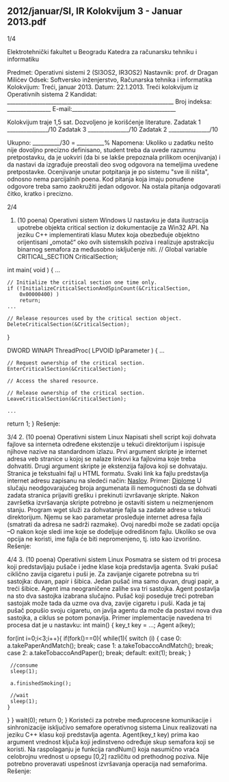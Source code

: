 2012/januar/SI, IR Kolokvijum 3 - Januar 2013.pdf
--------------------------------------------------------------------------------


1/4 
 
Elektrotehnički fakultet u Beogradu 
Katedra za računarsku tehniku i informatiku 
 
Predmet: Operativni sistemi 2 (SI3OS2, IR3OS2) 
Nastavnik: prof. dr Dragan Milićev 
Odsek: Softversko inženjerstvo, Računarska tehnika i informatika 
Kolokvijum: Treći, januar 2013. 
Datum: 22.1.2013. 
Treći kolokvijum iz Operativnih sistema 2 
Kandidat: _____________________________________________________________ 
Broj indeksa: ________________  E-mail:______________________________________ 
 
Kolokvijum traje 1,5 sat. Dozvoljeno je korišćenje literature. 
Zadatak 1 _______________/10   Zadatak 3 _______________/10 
Zadatak 2 _______________/10    
 
Ukupno: __________/30 = __________% 
Napomena: Ukoliko  u zadatku  nešto nije dovoljno precizno definisano, student treba da 
uvede razumnu pretpostavku, da je uokviri (da bi se lakše prepoznala prilikom ocenjivanja) i 
da  nastavi  da  izgrađuje  preostali  deo  svog  odgovora  na  temeljima  uvedene  pretpostavke. 
Ocenjivanje unutar potpitanja je po sistemu "sve ili ništa", odnosno nema parcijalnih poena. 
Kod pitanja koja imaju ponuđene odgovore treba samo zaokružiti jedan  odgovor.  Na  ostala 
pitanja odgovarati čitko, kratko i precizno. 
 

2/4 
1. (10 poena) Operativni sistem Windows 
U  nastavku  je  data  ilustracija upotrebe  objekta critical  section iz  dokumentacije za Win32 
API. Na  jeziku  C++  implementirati  klasu Mutex koja  obezbeđuje  objektno  orijentisani 
„omotač“ oko ovih sistemskih poziva i realizuje apstrakciju binarnog semafora za međusobno 
isključenje niti. 
// Global variable 
CRITICAL_SECTION CriticalSection;  
 
int main( void ) 
{ 
    ... 
 
    // Initialize the critical section one time only. 
    if (!InitializeCriticalSectionAndSpinCount(&CriticalSection,  
        0x00000400) )  
        return; 
    ... 
 
    // Release resources used by the critical section object. 
    DeleteCriticalSection(&CriticalSection); 
} 
 
DWORD WINAPI ThreadProc( LPVOID lpParameter ) 
{ 
    ... 
 
    // Request ownership of the critical section. 
    EnterCriticalSection(&CriticalSection);  
 
    // Access the shared resource. 
 
    // Release ownership of the critical section. 
    LeaveCriticalSection(&CriticalSection); 
 
    ... 
return 1; 
} 
Rešenje: 
 
 
 
 

3/4 
2. (10 poena) Operativni sistem Linux 
Napisati shell   script koji  dohvata  fajlove  sa  interneta  određene  ekstenzije u  tekući 
direktorijum i ispisuje njihove nazive na standardnom izlazu. Prvi argument skripte je internet 
adresa veb stranice u kojoj se nalaze linkovi ka fajlovima koje treba dohvatiti. Drugi argument 
skripte  je  ekstenzija fajlova  koji  se  dohvataju.  Stranica  je  tekstualni  fajl  u  HTML formatu. 
Svaki link ka fajlu predstavlja internet adresu zapisanu na sledeći način: 
<a href=”internet_adresa_fajla”>Naslov</a>. 
Primer: 
<a href=”http://www.etf.rs/diplome.pdf”>Diplome</a> 
U slučaju neodgovarajućeg broja argumenata ili nemogućnosti da se dohvati zadata stranica 
prijaviti grešku i prekinuti izvršavanje skripte. Nakon završetka izvršavanja skripte potrebno 
je ostaviti sistem u neizmenjenom stanju. 
Program wget služi za dohvatanje fajla sa zadate adrese u tekući direktorijum. Njemu se kao 
parametar prosleđuje internet adresa fajla (smatrati da adresa ne sadrži razmake). Ovoj naredbi 
može se zadati opcija –O nakon koje sledi ime koje se dodeljuje odredišnom fajlu. Ukoliko se 
ova opcija ne koristi, ime fajla će biti nepromenjeno, tj. isto kao izvorišno.  
Rešenje: 
 

4/4 
3. (10 poena) Operativni sistem Linux 
Posmatra  se sistem  od  tri  procesa  koji  predstavljaju  pušače  i  jedne  klase  koja  predstavlja 
agenta. Svaki pušač ciklično zavija cigaretu i puši je. Za zavijanje cigarete potrebna su tri 
sastojka: duvan, papir i šibica. Jedan pušač ima samo duvan, drugi papir, a treći šibice. Agent 
ima  neograničene  zalihe  sva  tri  sastojka.  Agent  postavlja  na  sto  dva  sastojka  izabrana 
slučajno.  Pušač  koji  poseduje  treći  potreban  sastojak  može  tada  da  uzme  ova  dva,  zavije 
cigaretu i puši. Kada je taj pušač popušio svoju cigaretu, on javlja agentu da može da postavi 
nova dva sastojka, a ciklus se potom ponavlja. Primer implementacije navedena tri procesa dat 
je u nastavku: 
int main() { 
 key_t key = ...; 
 Agent a(key); 
 
 for(int i=0;i<3;i++){ 
   if(fork()==0){ 
    while(1){ 
     switch (i) { 
      case 0: a.takePaperAndMatch(); break; 
      case 1: a.takeTobaccoAndMatch(); break; 
      case 2: a.takeTobaccoAndPaper(); break; 
      default: exit(1); break; 
     }  
 
     //consume 
     sleep(1); 
 
     a.finishedSmoking(); 
 
     //wait 
     sleep(1); 
    } 
   } 
 } 
 wait(0); 
 return 0; 
} 
Koristeći za   potrebe međuprocesne  komunikacije  i  sinhronizacije isključivo semafore 
operativnog   sistema   Linux   realizovati na   jeziku   C++   klasu   koji   predstavlja   agenta. 
Agent(key_t  key) prima  kao  argument vrednost  ključa  koji  jedinstveno  određuje  skup 
semafora koji  se  koristi. Na  raspolaganju  je  funkcija randNum() koja  nasumično  vraća 
celobrojnu vrednost u opsegu [0,2] različitu od prethodnog poziva. Nije potrebno proveravati 
uspešnost izvršavanja operacija nad semaforima. 
Rešenje: 
